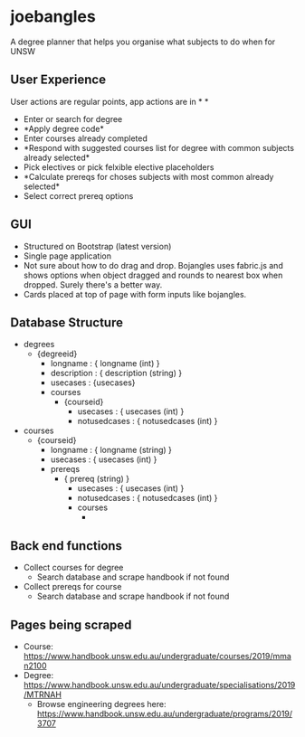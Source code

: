 # joebangles
A degree planner that helps you organise what subjects to do when for UNSW

## User Experience
User actions are regular points, app actions are in \* \* 
- Enter or search for degree
- \*Apply degree code\* 
- Enter courses already completed
- \*Respond with suggested courses list for degree with common subjects already selected\*
- Pick electives or pick felxible elective placeholders
- \*Calculate prereqs for choses subjects with most common already selected\*
- Select correct prereq options

## GUI
- Structured on Bootstrap (latest version)
- Single page application
- Not sure about how to do drag and drop. Bojangles uses fabric.js and shows options when object dragged and rounds to nearest box when dropped. Surely there's a better way.
- Cards placed at top of page with form inputs like bojangles.

## Database Structure
- degrees
  - {degreeid}
    - longname : { longname (int) }
    - description : { description (string) }
    - usecases : {usecases}
    - courses
      - {courseid}
        - usecases : { usecases (int) }
        - notusedcases : { notusedcases (int) }
- courses
  - {courseid}
    - longname : { longname (string) }
    - usecases : { usecases (int) }
    - prereqs
      - { prereq (string) }
        - usecases : { usecases (int) }
        - notusedcases : { notusedcases (int) }
        - courses
          - <courseid>
        
## Back end functions
- Collect courses for degree
  - Search database and scrape handbook if not found
- Collect prereqs for course
  - Search database and scrape handbook if not found

## Pages being scraped
- Course: https://www.handbook.unsw.edu.au/undergraduate/courses/2019/mman2100
- Degree: https://www.handbook.unsw.edu.au/undergraduate/specialisations/2019/MTRNAH
  - Browse engineering degrees here: https://www.handbook.unsw.edu.au/undergraduate/programs/2019/3707
